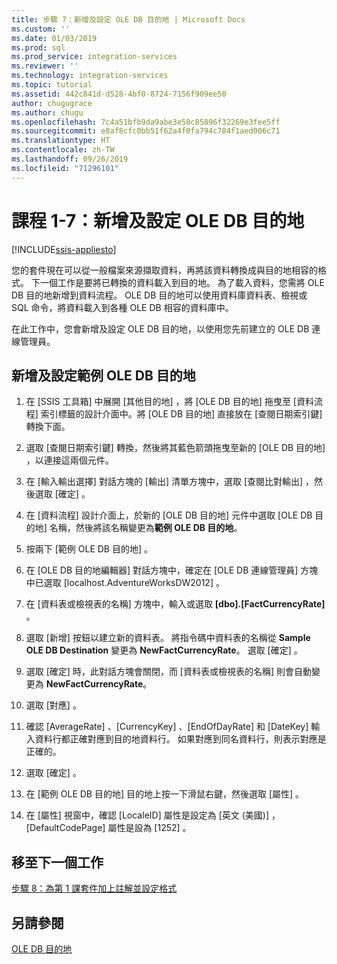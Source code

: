 ```yaml
---
title: 步驟 7：新增及設定 OLE DB 目的地 | Microsoft Docs
ms.custom: ''
ms.date: 01/03/2019
ms.prod: sql
ms.prod_service: integration-services
ms.reviewer: ''
ms.technology: integration-services
ms.topic: tutorial
ms.assetid: 442c841d-d528-4bf0-8724-7156f909ee50
author: chugugrace
ms.author: chugu
ms.openlocfilehash: 7c4a51bfb9da9abe3e50c85896f32269e3fee5ff
ms.sourcegitcommit: e8af8cfc0bb51f62a4f0fa794c784f1aed006c71
ms.translationtype: HT
ms.contentlocale: zh-TW
ms.lasthandoff: 09/26/2019
ms.locfileid: "71296101"
---
```

# <a name="lesson-1-7-add-and-configure-the-ole-db-destination"></a>課程 1-7：新增及設定 OLE DB 目的地

[!INCLUDE[ssis-appliesto](../includes/ssis-appliesto-ssvrpluslinux-asdb-asdw-xxx.md)]



您的套件現在可以從一般檔案來源擷取資料，再將該資料轉換成與目的地相容的格式。 下一個工作是要將已轉換的資料載入到目的地。 為了載入資料，您需將 OLE DB 目的地新增到資料流程。 OLE DB 目的地可以使用資料庫資料表、檢視或 SQL 命令，將資料載入到各種 OLE DB 相容的資料庫中。  
  
在此工作中，您會新增及設定 OLE DB 目的地，以使用您先前建立的 OLE DB 連線管理員。  
  
## <a name="add-and-configure-the-sample-ole-db-destination"></a>新增及設定範例 OLE DB 目的地  
  
1.  在 [SSIS 工具箱]  中展開 [其他目的地]  ，將 [OLE DB 目的地]  拖曳至 [資料流程]  索引標籤的設計介面中。將 [OLE DB 目的地]  直接放在 [查閱日期索引鍵]  轉換下面。  
  
2.  選取 [查閱日期索引鍵]  轉換，然後將其藍色箭頭拖曳至新的 [OLE DB 目的地]  ，以連接這兩個元件。  
  
3.  在 [輸入輸出選擇]  對話方塊的 [輸出]  清單方塊中，選取 [查閱比對輸出]  ，然後選取 [確定]  。  
  
4.  在 [資料流程]  設計介面上，於新的 [OLE DB 目的地]  元件中選取 [OLE DB 目的地]  名稱，然後將該名稱變更為**範例 OLE DB 目的地**。  
  
5.  按兩下 [範例 OLE DB 目的地]  。  
  
6.  在 [OLE DB 目的地編輯器]  對話方塊中，確定在 [OLE DB 連線管理員]  方塊中已選取 [localhost.AdventureWorksDW2012]  。  
  
7.  在 [資料表或檢視表的名稱]  方塊中，輸入或選取 **[dbo].[FactCurrencyRate]** 。  
  
8.  選取 [新增]  按鈕以建立新的資料表。  將指令碼中資料表的名稱從 **Sample OLE DB Destination** 變更為 **NewFactCurrencyRate**。  選取 [確定]  。  
  
9. 選取 [確定]  時，此對話方塊會關閉，而 [資料表或檢視表的名稱]  則會自動變更為 **NewFactCurrencyRate**。  
  
10. 選取 [對應]  。  
  
11. 確認 [AverageRate]  、[CurrencyKey]  、[EndOfDayRate]  和 [DateKey]  輸入資料行都正確對應到目的地資料行。 如果對應到同名資料行，則表示對應是正確的。  
  
12. 選取 [確定]  。  
  
13. 在 [範例 OLE DB 目的地]  目的地上按一下滑鼠右鍵，然後選取 [屬性]  。  
  
14. 在 [屬性]  視窗中，確認 [LocaleID]  屬性是設定為 [英文 (美國)]  ，[DefaultCodePage]  屬性是設為 [1252]  。  
  
## <a name="go-to-next-task"></a>移至下一個工作
[步驟 8：為第 1 課套件加上註解並設定格式](../integration-services/lesson-1-8-making-the-lesson-1-package-easier-to-understand.md)  
  
## <a name="see-also"></a>另請參閱  
[OLE DB 目的地](../integration-services/data-flow/ole-db-destination.md)  
  
  
  
